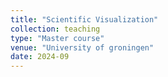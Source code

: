 ```yaml
---
title: "Scientific Visualization"
collection: teaching
type: "Master course"
venue: "University of groningen"
date: 2024-09
---
```

